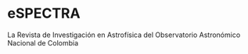 # eSPECTRA
La Revista de Investigación en Astrofísica del Observatorio Astronómico Nacional de Colombia
